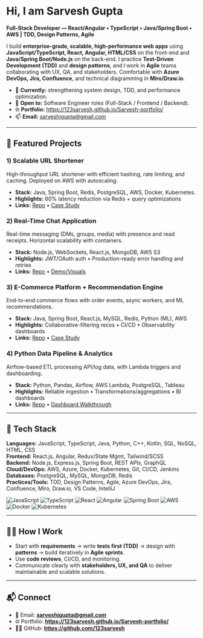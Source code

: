 # Hi, I am Sarvesh Gupta

**Full-Stack Developer — React/Angular • TypeScript • Java/Spring Boot • AWS | TDD, Design Patterns, Agile**

I build **enterprise-grade, scalable, high-performance web apps** using **JavaScript/TypeScript, React, Angular, HTML/CSS** on the front-end and **Java/Spring Boot/Node.js** on the back-end. I practice **Test-Driven Development (TDD)** and **design patterns**, and I work in **Agile** teams collaborating with UX, QA, and stakeholders. Comfortable with **Azure DevOps, Jira, Confluence**, and technical diagramming in **Miro/Draw.io**.

- 🔭 **Currently:** strengthening system design, TDD, and performance optimization.
- 💼 **Open to:** Software Engineer roles (Full-Stack / Frontend / Backend).
- 🌐 **Portfolio:** https://123sarvesh.github.io/Sarvesh-portfolio/
- 📫 **Email:** sarveshjgupta@gmail.com

---

## 🔹 Featured Projects

### 1) Scalable URL Shortener
High-throughput URL shortener with efficient hashing, rate limiting, and caching. Deployed on AWS with autoscaling.
- **Stack:** Java, Spring Boot, Redis, PostgreSQL, AWS, Docker, Kubernetes.
- **Highlights:** 60% latency reduction via Redis + query optimizations
- **Links:** [Repo](https://github.com/123sarvesh/url-shortener) • [Case Study](https://123sarvesh.github.io/Sarvesh-portfolio/)

### 2) Real-Time Chat Application
Real-time messaging (DMs, groups, media) with presence and read receipts. Horizontal scalability with containers.
- **Stack:** Node.js, WebSockets, React.js, MongoDB, AWS S3
- **Highlights:** JWT/OAuth auth • Production-ready error handling and retries
- **Links:** [Repo](https://github.com/123sarvesh/realtime-chat-app) • [Demo/Visuals](https://123sarvesh.github.io/Sarvesh-portfolio/)

### 3) E-Commerce Platform + Recommendation Engine
End-to-end commerce flows with order events, async workers, and ML recommendations.
- **Stack:** Java, Spring Boot, React.js, MySQL, Redis, Python (ML), AWS
- **Highlights:** Collaborative-filtering recos • CI/CD • Observability dashboards
- **Links:** [Repo](https://github.com/123sarvesh/ecommerce-reco-engine) • [Case Study](https://123sarvesh.github.io/Sarvesh-portfolio/)

### 4) Python Data Pipeline & Analytics
Airflow-based ETL processing API/log data, with Lambda triggers and dashboarding.
- **Stack:** Python, Pandas, Airflow, AWS Lambda, PostgreSQL, Tableau
- **Highlights:** Reliable ingestion • Transformations/aggregations • BI dashboards
- **Links:** [Repo](https://github.com/123sarvesh/python-data-pipeline) • [Dashboard Walkthrough](https://123sarvesh.github.io/Sarvesh-portfolio/)

---

## 🧰 Tech Stack

**Languages:** JavaScript, TypeScript, Java, Python, C++, Kotlin, SQL, NoSQL, HTML, CSS  
**Frontend:** React.js, Angular, Redux/State Mgmt, Tailwind/SCSS  
**Backend:** Node.js, Express.js, Spring Boot, REST APIs, GraphQL  
**Cloud/DevOps:** AWS, Azure, Docker, Kubernetes, Git, CI/CD, Jenkins  
**Databases:** PostgreSQL, MySQL, MongoDB, Redis  
**Practices/Tools:** TDD, Design Patterns, Agile, Azure DevOps, Jira, Confluence, Miro, Draw.io, VS Code, IntelliJ

<p>
  <img alt="JavaScript" src="https://img.shields.io/badge/JavaScript-ES6+-informational">
  <img alt="TypeScript" src="https://img.shields.io/badge/TypeScript-Types-informational">
  <img alt="React" src="https://img.shields.io/badge/React-18-informational">
  <img alt="Angular" src="https://img.shields.io/badge/Angular-Framework-informational">
  <img alt="Spring Boot" src="https://img.shields.io/badge/Spring%20Boot-Backend-informational">
  <img alt="AWS" src="https://img.shields.io/badge/AWS-Cloud-informational">
  <img alt="Docker" src="https://img.shields.io/badge/Docker-Containers-informational">
  <img alt="Kubernetes" src="https://img.shields.io/badge/Kubernetes-Orchestration-informational">
</p>

---

## 🧑‍💻 How I Work

- Start with **requirements** → write **tests first (TDD)** → design with **patterns** → build iteratively in **Agile sprints**.  
- Use **code reviews**, CI/CD, and monitoring.  
- Communicate clearly with **stakeholders, UX, and QA** to deliver maintainable and scalable solutions.

---

## 📬 Connect

- 📧 Email: **sarveshjgupta@gmail.com**  
- 🌐 Portfolio: **https://123sarvesh.github.io/Sarvesh-portfolio/**  
- 🧑‍💻 GitHub: **https://github.com/123sarvesh**
